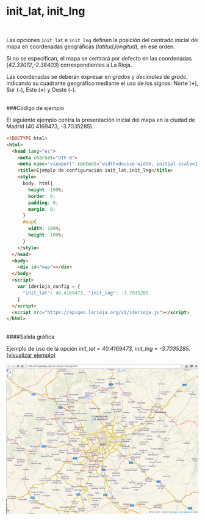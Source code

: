 # init_lat, init_lng
</br>

Las opciones `init_lat` e `init_lng` definen la posición del centrado inicial del mapa en coordenadas geográficas (*latitud*,*longitud*), en ese orden.

Si no se especifican, el mapa se centrará por defecto en las coordenadas (*42.33012*,*-2.38403*) correspondientes a La Rioja.

Las coordenadas se deberán expresar en *grados* y *decimales de grado*, indicando su cuadrante geográfico mediante el uso de los signos: Norte (**+**), Sur (**-**), Este (**+**) y Oeste (**-**).

</br>
###Código de ejemplo
</br>

El siguiente ejemplo centra la presentación inicial del mapa en la ciudad de Madrid (40.4169473, -3.7035285).

```html
<!DOCTYPE html>
<html>
  <head lang="es">
    <meta charset="UTF-8">
    <meta name="viewport" content="width=device-width, initial-scale=1.0, maximum-scale=1.0, user-scalable=no" />
    <title>Ejemplo de configuración init_lat,init_lng</title>
    <style>
      body, html{
        height: 100%;
        border: 0;
        padding: 0;
        margin: 0;
      }
      #map{
        width: 100%;
        height: 100%;
      }
    </style>
  </head>
  <body>
    <div id="map"></div>
  </body>
  <script>
    var iderioja_config = {
      "init_lat": 40.4169473, "init_lng": -3.7035285
    }
  </script>
  <script src="https://apigeo.larioja.org/v1/iderioja.js"></script>
</html>
```

</br>
####Salida gráfica
</br>

Ejemplo de uso de la opción  *init_lat = 40.4169473*,  *init_lng = -3.7035285*. [(visualizar ejemplo)](https://iderioja.github.io/doc_api_iderioja/ejemplo_opcion_init_lat-init_lng)

![Ejemplo de uso de la opción init,lat-init_lng](/img/opciones_init_lat_init_lng_salida_grafica.jpg "Ejemplo de uso de la opción init_lat,init_lng")
